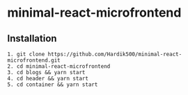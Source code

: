 # minimal-react-microfrontend

## Installation

```
1. git clone https://github.com/Hardik500/minimal-react-microfrontend.git
2. cd minimal-react-microfrontend
3. cd blogs && yarn start
4. cd header && yarn start
5. cd container && yarn start
```
